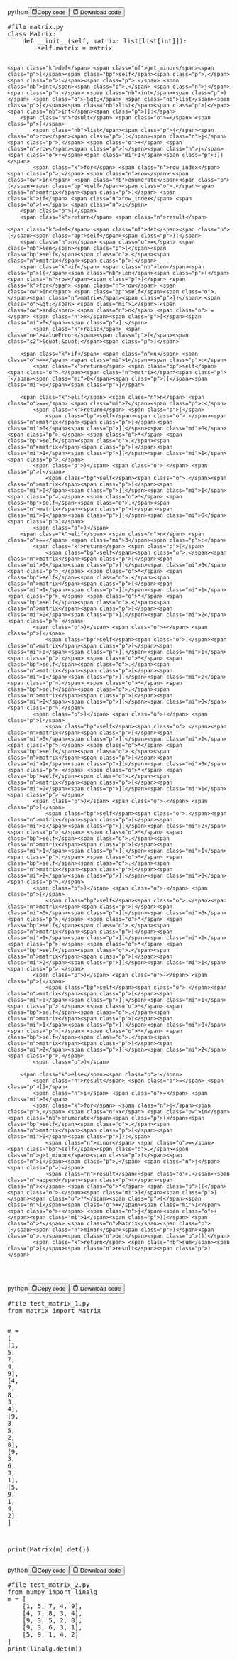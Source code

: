 <div class="code-element"><div class="lang-line"><text>python</text><button class="copy-button" id="code803b" onclick="copyCode(code803, code803b)"><svg stroke="currentColor" fill="none" stroke-width="2" viewBox="0 0 24 24" stroke-linecap="round" stroke-linejoin="round" class="h-4 w-4" height="1em" width="1em" xmlns="http://www.w3.org/2000/svg"><path d="M16 4h2a2 2 0 0 1 2 2v14a2 2 0 0 1-2 2H6a2 2 0 0 1-2-2V6a2 2 0 0 1 2-2h2"></path><rect x="8" y="2" width="8" height="4" rx="1" ry="1"></rect></svg><text>Copy code</text></button><button class="copy-button-2" id="code803_2b" onclick="DownloadCode(code803, code803_2b, 'matrix.py')">
    <svg stroke="currentColor" fill="none" stroke-width="2" viewBox="0 0 24 24" stroke-linecap="round" stroke-linejoin="round" class="h-4 w-4" height="1em" width="1em" xmlns="http://www.w3.org/2000/svg">
      <path d="M16 4h2a2 2 0 0 1 2 2v14a2 2 0 0 1-2 2H6a2 2 0 0 1-2-2V6a2 2 0 0 1 2-2h2"></path>
      <rect x="8" y="2" width="8" height="4" rx="1" ry="1"></rect>
    </svg>
    <text>Download code</text>
  </button></div><div class="code" id="code803"><div class="highlight"><pre><span></span><span class="c1">#file matrix.py</span>
<span class="k">class</span> <span class="nc">Matrix</span><span class="p">:</span>
    <span class="k">def</span> <span class="fm">__init__</span><span class="p">(</span><span class="bp">self</span><span class="p">,</span> <span class="n">matrix</span><span class="p">:</span> <span class="nb">list</span><span class="p">[</span><span class="nb">list</span><span class="p">[</span><span class="nb">int</span><span class="p">]]):</span>
        <span class="bp">self</span><span class="o">.</span><span class="n">matrix</span> <span class="o">=</span> <span class="n">matrix</span>

    <span class="k">def</span> <span class="nf">get_minor</span><span class="p">(</span><span class="bp">self</span><span class="p">,</span> <span class="n">i</span><span class="p">:</span> <span class="nb">int</span><span class="p">,</span> <span class="n">j</span><span class="p">:</span> <span class="nb">int</span><span class="p">)</span> <span class="o">-&gt;</span> <span class="nb">list</span><span class="p">[</span><span class="nb">list</span><span class="p">[</span><span class="nb">int</span><span class="p">]]:</span>
        <span class="n">result</span> <span class="o">=</span> <span class="p">[</span>
            <span class="nb">list</span><span class="p">(</span><span class="n">row</span><span class="p">[:</span><span class="n">j</span><span class="p">]</span> <span class="o">+</span> <span class="n">row</span><span class="p">[</span><span class="n">j</span><span class="o">+</span><span class="mi">1</span><span class="p">:])</span>
            <span class="k">for</span> <span class="n">row_index</span><span class="p">,</span> <span class="n">row</span> <span class="ow">in</span> <span class="nb">enumerate</span><span class="p">(</span><span class="bp">self</span><span class="o">.</span><span class="n">matrix</span><span class="p">)</span> <span class="k">if</span> <span class="n">row_index</span> <span class="o">!=</span> <span class="n">i</span>
        <span class="p">]</span>
        <span class="k">return</span> <span class="n">result</span>

    <span class="k">def</span> <span class="nf">det</span><span class="p">(</span><span class="bp">self</span><span class="p">):</span>
        <span class="n">n</span> <span class="o">=</span> <span class="nb">len</span><span class="p">(</span><span class="bp">self</span><span class="o">.</span><span class="n">matrix</span><span class="p">)</span>
        <span class="k">if</span> <span class="nb">len</span><span class="p">({</span><span class="nb">len</span><span class="p">(</span><span class="n">row</span><span class="p">)</span> <span class="k">for</span> <span class="n">row</span> <span class="ow">in</span> <span class="bp">self</span><span class="o">.</span><span class="n">matrix</span><span class="p">})</span> <span class="o">&gt;</span> <span class="mi">1</span> <span class="ow">and</span> <span class="n">n</span> <span class="o">!=</span> <span class="n">x</span><span class="p">[</span><span class="mi">0</span><span class="p">]:</span>
            <span class="k">raise</span> <span class="ne">ValueError</span><span class="p">(</span><span class="s2">&quot;&quot;</span><span class="p">)</span>

        <span class="k">if</span> <span class="n">n</span> <span class="o">==</span> <span class="mi">1</span><span class="p">:</span>
            <span class="k">return</span> <span class="bp">self</span><span class="o">.</span><span class="n">matrix</span><span class="p">[</span><span class="mi">0</span><span class="p">][</span><span class="mi">0</span><span class="p">]</span>

        <span class="k">elif</span> <span class="n">n</span> <span class="o">==</span> <span class="mi">2</span><span class="p">:</span>
            <span class="k">return</span> <span class="p">(</span>
                <span class="bp">self</span><span class="o">.</span><span class="n">matrix</span><span class="p">[</span><span class="mi">0</span><span class="p">][</span><span class="mi">0</span><span class="p">]</span> <span class="o">*</span> <span class="bp">self</span><span class="o">.</span><span class="n">matrix</span><span class="p">[</span><span class="mi">1</span><span class="p">][</span><span class="mi">1</span><span class="p">]</span>
            <span class="p">)</span> <span class="o">-</span> <span class="p">(</span>
                <span class="bp">self</span><span class="o">.</span><span class="n">matrix</span><span class="p">[</span><span class="mi">0</span><span class="p">][</span><span class="mi">1</span><span class="p">]</span> <span class="o">*</span> <span class="bp">self</span><span class="o">.</span><span class="n">matrix</span><span class="p">[</span><span class="mi">1</span><span class="p">][</span><span class="mi">0</span><span class="p">]</span>
            <span class="p">)</span>
        <span class="k">elif</span> <span class="n">n</span> <span class="o">==</span> <span class="mi">3</span><span class="p">:</span>
            <span class="k">return</span> <span class="p">(</span>
                <span class="bp">self</span><span class="o">.</span><span class="n">matrix</span><span class="p">[</span><span class="mi">0</span><span class="p">][</span><span class="mi">0</span><span class="p">]</span> <span class="o">*</span> <span class="bp">self</span><span class="o">.</span><span class="n">matrix</span><span class="p">[</span><span class="mi">1</span><span class="p">][</span><span class="mi">1</span><span class="p">]</span> <span class="o">*</span> <span class="bp">self</span><span class="o">.</span><span class="n">matrix</span><span class="p">[</span><span class="mi">2</span><span class="p">][</span><span class="mi">2</span><span class="p">]</span>
            <span class="p">)</span> <span class="o">+</span> <span class="p">(</span>
                <span class="bp">self</span><span class="o">.</span><span class="n">matrix</span><span class="p">[</span><span class="mi">0</span><span class="p">][</span><span class="mi">1</span><span class="p">]</span> <span class="o">*</span> <span class="bp">self</span><span class="o">.</span><span class="n">matrix</span><span class="p">[</span><span class="mi">1</span><span class="p">][</span><span class="mi">2</span><span class="p">]</span> <span class="o">*</span> <span class="bp">self</span><span class="o">.</span><span class="n">matrix</span><span class="p">[</span><span class="mi">2</span><span class="p">][</span><span class="mi">0</span><span class="p">]</span>
            <span class="p">)</span> <span class="o">+</span> <span class="p">(</span>
                <span class="bp">self</span><span class="o">.</span><span class="n">matrix</span><span class="p">[</span><span class="mi">0</span><span class="p">][</span><span class="mi">2</span><span class="p">]</span> <span class="o">*</span> <span class="bp">self</span><span class="o">.</span><span class="n">matrix</span><span class="p">[</span><span class="mi">1</span><span class="p">][</span><span class="mi">0</span><span class="p">]</span> <span class="o">*</span> <span class="bp">self</span><span class="o">.</span><span class="n">matrix</span><span class="p">[</span><span class="mi">2</span><span class="p">][</span><span class="mi">1</span><span class="p">]</span>
            <span class="p">)</span> <span class="o">-</span> <span class="p">(</span>
                <span class="bp">self</span><span class="o">.</span><span class="n">matrix</span><span class="p">[</span><span class="mi">0</span><span class="p">][</span><span class="mi">2</span><span class="p">]</span> <span class="o">*</span> <span class="bp">self</span><span class="o">.</span><span class="n">matrix</span><span class="p">[</span><span class="mi">1</span><span class="p">][</span><span class="mi">1</span><span class="p">]</span> <span class="o">*</span> <span class="bp">self</span><span class="o">.</span><span class="n">matrix</span><span class="p">[</span><span class="mi">2</span><span class="p">][</span><span class="mi">0</span><span class="p">]</span>
            <span class="p">)</span> <span class="o">-</span> <span class="p">(</span>
                <span class="bp">self</span><span class="o">.</span><span class="n">matrix</span><span class="p">[</span><span class="mi">0</span><span class="p">][</span><span class="mi">0</span><span class="p">]</span> <span class="o">*</span> <span class="bp">self</span><span class="o">.</span><span class="n">matrix</span><span class="p">[</span><span class="mi">1</span><span class="p">][</span><span class="mi">2</span><span class="p">]</span> <span class="o">*</span> <span class="bp">self</span><span class="o">.</span><span class="n">matrix</span><span class="p">[</span><span class="mi">2</span><span class="p">][</span><span class="mi">1</span><span class="p">]</span>
            <span class="p">)</span> <span class="o">-</span> <span class="p">(</span>
                <span class="bp">self</span><span class="o">.</span><span class="n">matrix</span><span class="p">[</span><span class="mi">0</span><span class="p">][</span><span class="mi">1</span><span class="p">]</span> <span class="o">*</span> <span class="bp">self</span><span class="o">.</span><span class="n">matrix</span><span class="p">[</span><span class="mi">1</span><span class="p">][</span><span class="mi">0</span><span class="p">]</span> <span class="o">*</span> <span class="bp">self</span><span class="o">.</span><span class="n">matrix</span><span class="p">[</span><span class="mi">2</span><span class="p">][</span><span class="mi">2</span><span class="p">]</span>
            <span class="p">)</span>

        <span class="k">else</span><span class="p">:</span>
            <span class="n">result</span> <span class="o">=</span> <span class="p">[]</span>
            <span class="n">i</span> <span class="o">=</span> <span class="mi">0</span>
            <span class="k">for</span> <span class="n">j</span><span class="p">,</span> <span class="n">x</span> <span class="ow">in</span> <span class="nb">enumerate</span><span class="p">(</span><span class="bp">self</span><span class="o">.</span><span class="n">matrix</span><span class="p">[</span><span class="mi">0</span><span class="p">]):</span>
                <span class="n">minor</span> <span class="o">=</span> <span class="bp">self</span><span class="o">.</span><span class="n">get_minor</span><span class="p">(</span><span class="n">i</span><span class="p">,</span> <span class="n">j</span><span class="p">)</span>
                <span class="n">result</span><span class="o">.</span><span class="n">append</span><span class="p">(</span><span class="n">x</span> <span class="o">*</span> <span class="p">((</span><span class="o">-</span><span class="mi">1</span><span class="p">)</span><span class="o">**</span><span class="p">(</span><span class="n">i</span><span class="o">+</span><span class="mi">1</span> <span class="o">+</span> <span class="n">j</span><span class="o">+</span><span class="mi">1</span><span class="p">))</span> <span class="o">*</span> <span class="n">Matrix</span><span class="p">(</span><span class="n">minor</span><span class="p">)</span><span class="o">.</span><span class="n">det</span><span class="p">())</span>
            <span class="k">return</span> <span class="nb">sum</span><span class="p">(</span><span class="n">result</span><span class="p">)</span>
</pre></div></div></div>

<div class="code-element"><div class="lang-line"><text>python</text><button class="copy-button" id="code804b" onclick="copyCode(code804, code804b)"><svg stroke="currentColor" fill="none" stroke-width="2" viewBox="0 0 24 24" stroke-linecap="round" stroke-linejoin="round" class="h-4 w-4" height="1em" width="1em" xmlns="http://www.w3.org/2000/svg"><path d="M16 4h2a2 2 0 0 1 2 2v14a2 2 0 0 1-2 2H6a2 2 0 0 1-2-2V6a2 2 0 0 1 2-2h2"></path><rect x="8" y="2" width="8" height="4" rx="1" ry="1"></rect></svg><text>Copy code</text></button><button class="copy-button-2" id="code804_2b" onclick="DownloadCode(code804, code804_2b, 'test_matrix_1.py')">
    <svg stroke="currentColor" fill="none" stroke-width="2" viewBox="0 0 24 24" stroke-linecap="round" stroke-linejoin="round" class="h-4 w-4" height="1em" width="1em" xmlns="http://www.w3.org/2000/svg">
      <path d="M16 4h2a2 2 0 0 1 2 2v14a2 2 0 0 1-2 2H6a2 2 0 0 1-2-2V6a2 2 0 0 1 2-2h2"></path>
      <rect x="8" y="2" width="8" height="4" rx="1" ry="1"></rect>
    </svg>
    <text>Download code</text>
  </button></div><div class="code" id="code804"><div class="highlight"><pre><span></span><span class="c1">#file test_matrix_1.py</span>
<span class="kn">from</span> <span class="nn">matrix</span> <span class="kn">import</span> <span class="n">Matrix</span>

<span class="n">m</span> <span class="o">=</span> <span class="p">[</span>
    <span class="p">[</span><span class="mi">1</span><span class="p">,</span> <span class="mi">5</span><span class="p">,</span> <span class="mi">7</span><span class="p">,</span> <span class="mi">4</span><span class="p">,</span> <span class="mi">9</span><span class="p">],</span>
    <span class="p">[</span><span class="mi">4</span><span class="p">,</span> <span class="mi">7</span><span class="p">,</span> <span class="mi">8</span><span class="p">,</span> <span class="mi">3</span><span class="p">,</span> <span class="mi">4</span><span class="p">],</span>
    <span class="p">[</span><span class="mi">9</span><span class="p">,</span> <span class="mi">3</span><span class="p">,</span> <span class="mi">5</span><span class="p">,</span> <span class="mi">2</span><span class="p">,</span> <span class="mi">8</span><span class="p">],</span>
    <span class="p">[</span><span class="mi">9</span><span class="p">,</span> <span class="mi">3</span><span class="p">,</span> <span class="mi">6</span><span class="p">,</span> <span class="mi">3</span><span class="p">,</span> <span class="mi">1</span><span class="p">],</span>
    <span class="p">[</span><span class="mi">5</span><span class="p">,</span> <span class="mi">9</span><span class="p">,</span> <span class="mi">1</span><span class="p">,</span> <span class="mi">4</span><span class="p">,</span> <span class="mi">2</span><span class="p">]</span>
<span class="p">]</span>

<span class="nb">print</span><span class="p">(</span><span class="n">Matrix</span><span class="p">(</span><span class="n">m</span><span class="p">)</span><span class="o">.</span><span class="n">det</span><span class="p">())</span>
</pre></div></div></div>

<div class="code-element"><div class="lang-line"><text>python</text><button class="copy-button" id="code805b" onclick="copyCode(code805, code805b)"><svg stroke="currentColor" fill="none" stroke-width="2" viewBox="0 0 24 24" stroke-linecap="round" stroke-linejoin="round" class="h-4 w-4" height="1em" width="1em" xmlns="http://www.w3.org/2000/svg"><path d="M16 4h2a2 2 0 0 1 2 2v14a2 2 0 0 1-2 2H6a2 2 0 0 1-2-2V6a2 2 0 0 1 2-2h2"></path><rect x="8" y="2" width="8" height="4" rx="1" ry="1"></rect></svg><text>Copy code</text></button><button class="copy-button-2" id="code805_2b" onclick="DownloadCode(code805, code805_2b, 'test_matrix_2.py')">
    <svg stroke="currentColor" fill="none" stroke-width="2" viewBox="0 0 24 24" stroke-linecap="round" stroke-linejoin="round" class="h-4 w-4" height="1em" width="1em" xmlns="http://www.w3.org/2000/svg">
      <path d="M16 4h2a2 2 0 0 1 2 2v14a2 2 0 0 1-2 2H6a2 2 0 0 1-2-2V6a2 2 0 0 1 2-2h2"></path>
      <rect x="8" y="2" width="8" height="4" rx="1" ry="1"></rect>
    </svg>
    <text>Download code</text>
  </button></div><div class="code" id="code805"><div class="highlight"><pre><span></span><span class="c1">#file test_matrix_2.py</span>
<span class="kn">from</span> <span class="nn">numpy</span> <span class="kn">import</span> <span class="n">linalg</span>
<span class="n">m</span> <span class="o">=</span> <span class="p">[</span>
    <span class="p">[</span><span class="mi">1</span><span class="p">,</span> <span class="mi">5</span><span class="p">,</span> <span class="mi">7</span><span class="p">,</span> <span class="mi">4</span><span class="p">,</span> <span class="mi">9</span><span class="p">],</span>
    <span class="p">[</span><span class="mi">4</span><span class="p">,</span> <span class="mi">7</span><span class="p">,</span> <span class="mi">8</span><span class="p">,</span> <span class="mi">3</span><span class="p">,</span> <span class="mi">4</span><span class="p">],</span>
    <span class="p">[</span><span class="mi">9</span><span class="p">,</span> <span class="mi">3</span><span class="p">,</span> <span class="mi">5</span><span class="p">,</span> <span class="mi">2</span><span class="p">,</span> <span class="mi">8</span><span class="p">],</span>
    <span class="p">[</span><span class="mi">9</span><span class="p">,</span> <span class="mi">3</span><span class="p">,</span> <span class="mi">6</span><span class="p">,</span> <span class="mi">3</span><span class="p">,</span> <span class="mi">1</span><span class="p">],</span>
    <span class="p">[</span><span class="mi">5</span><span class="p">,</span> <span class="mi">9</span><span class="p">,</span> <span class="mi">1</span><span class="p">,</span> <span class="mi">4</span><span class="p">,</span> <span class="mi">2</span><span class="p">]</span>
<span class="p">]</span>
<span class="nb">print</span><span class="p">(</span><span class="n">linalg</span><span class="o">.</span><span class="n">det</span><span class="p">(</span><span class="n">m</span><span class="p">))</span>
</pre></div></div></div>